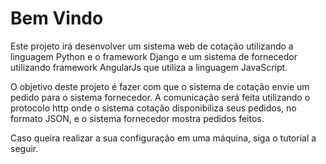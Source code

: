 # Bem Vindo

Este projeto irá desenvolver um sistema web de cotação utilizando a linguagem Python e o framework Django e um sistema de fornecedor utilizando framework AngularJs que utiliza a linguagem JavaScript.

O objetivo deste projeto é fazer com que o sistema de cotação envie um pedido para o sistema fornecedor. A comunicação será feita utilizando o protocolo http onde o sistema cotação disponibiliza seus pedidos, no formato JSON, e o sistema fornecedor mostra pedidos feitos.

 

Caso queira realizar a sua configuração em uma máquina, siga o tutorial a seguir. 





